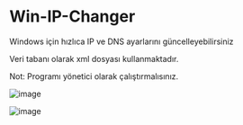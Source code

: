 ﻿# Win-IP-Changer
Windows için hızlıca IP ve DNS ayarlarını güncelleyebilirsiniz

Veri tabanı olarak xml dosyası kullanmaktadır.

Not: Programı yönetici olarak çalıştırmalısınız.

![image](https://user-images.githubusercontent.com/3593684/211988613-601563d4-19f8-41d8-b003-8c8f88f1c2b1.png)

![image](https://user-images.githubusercontent.com/3593684/211988658-ebb4a222-c166-48ff-88e5-80f2258ec560.png)